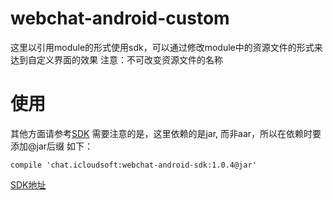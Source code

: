 # webchat-android-custom
这里以引用module的形式使用sdk，可以通过修改module中的资源文件的形式来达到自定义界面的效果
注意：不可改变资源文件的名称

# 使用
其他方面请参考[SDK](https://github.com/CloudSoft-Team/webchat-android-sdk)
需要注意的是，这里依赖的是jar, 而非aar，所以在依赖时要添加@jar后缀
如下：
```
compile 'chat.icloudsoft:webchat-android-sdk:1.0.4@jar'
```


[SDK地址](https://github.com/CloudSoft-Team/webchat-android-sdk)
